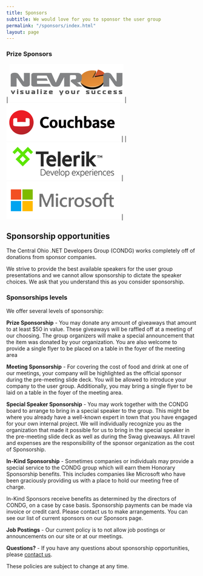 ```yaml
---
title: Sponsors
subtitle: We would love for you to sponsor the user group
permalink: "/sponsors/index.html"
layout: page
---
```

<style> table { border: 0px; } </style>

### Prize Sponsors

| [![telerik](/images/sponsors/nevron_small.png "Nevron")](http://nevron.com/) | [![CouchBase](/images/sponsors/couchbase_small.png "CouchBase")](https://www.couchbase.com/) |
| [![telerik](/images/sponsors/telerik_small.png "Telerik")](http://telerik.com/) | [![Microsoft](/images/sponsors/microsoft_small.png "Microsoft")](https://www.microsoft.com/) |

## Sponsorship opportunities

The Central Ohio .NET Developers Group (CONDG) works completely off of donations from sponsor companies.

We strive to provide the best available speakers for the user group presentations and we cannot allow
sponsorship to dictate the speaker choices. We ask that you understand this as you consider sponsorship.

### Sponsorships levels

We offer several levels of sponsorship:

**Prize Sponsorship** - You may donate any amount of giveaways that amount to at least $50 in value.
These giveaways will be raffled off at a meeting of our choosing. The group organizers will make a
special announcement that the item was donated by your organization. You are also welcome to
provide a single flyer to be placed on a table in the foyer of the meeting area

**Meeting Sponsorship** - For covering the cost of food and drink at one of our meetings, your company
will be highlighted as the official sponsor during the pre-meeting slide deck. You will be allowed to 
introduce your company to the user group. Additionally, you may bring a single flyer to be laid on a table
in the foyer of the meeting area.

**Special Speaker Sponsorship** - You may work together with the CONDG board to arrange to bring in a
special speaker to the group. This might be where you already have a well-known expert in town that
you have engaged for your own internal project. We will individually recognize you as the organization
that made it possible for us to bring in the special speaker in the pre-meeting slide deck as well as during
the Swag giveaways. All travel and expenses are the responsibility of the sponsor organization as the
cost of Sponsorship.

**In-Kind Sponsorship** - Sometimes companies or individuals may provide a special service to
the CONDG group which will earn them Honorary Sponsorship benefits. This includes companies like
Microsoft who have been graciously providing us with a place to hold our meeting free of charge.

In-Kind Sponsors receive benefits as determined by the directors of CONDG, on a case by case basis.
Sponsorship payments can be made via invoice or credit card. Please contact us to make arrangements.
You can see our list of current sponsors on our Sponsors page.

**Job Postings** - Our current policy is to not allow job postings or announcements on our site or at our
meetings.

**Questions?** - If you have any questions about sponsorship opportunities, please [contact us](/about).

These policies are subject to change at any time.